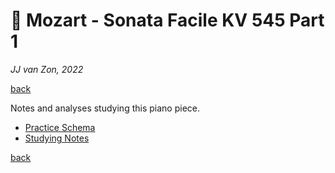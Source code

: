 🗿 Mozart - Sonata Facile KV 545 Part 1
=======================================

*JJ van Zon, 2022*

[back](../README.md)

Notes and analyses studying this piano piece.

- [Practice Schema](mozart-sonata-facile-part-1-practice-schema.md)
- [Studying Notes](mozart-sonata-facile-part-1-studying-notes.md)

[back](../README.md)